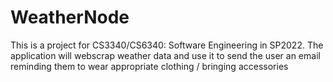 # WeatherNode
This is a project for CS3340/CS6340: Software Engineering in SP2022.
The application will webscrap weather data and use it to send the user
an email reminding them to wear appropriate clothing / bringing accessories

